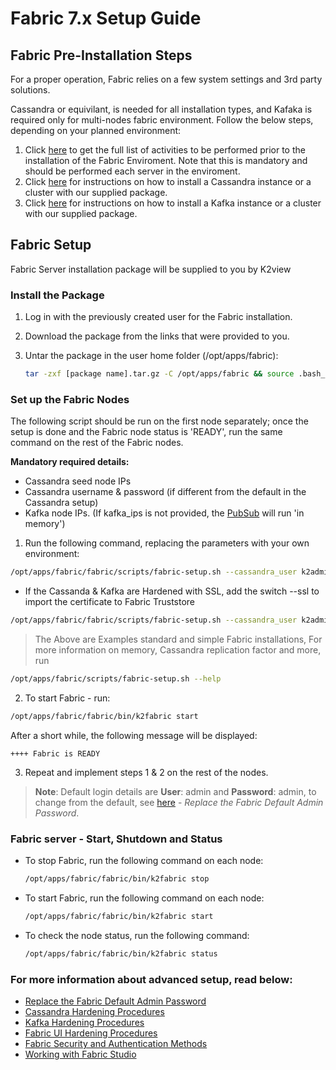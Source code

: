 # Fabric 7.x Setup Guide

##  Fabric Pre-Installation Steps
For a proper operation, Fabric relies on a few system settings and 3rd party solutions.

Cassandra or equivilant, is needed for all installation types, and Kafaka is required only for multi-nodes fabric environment.
Follow the below steps, depending on your planned environment:

1. Click [here](01_Fabric_7.xx_Installation_intro.md) to get the full list of activities to be performed prior to the installation of the Fabric Enviroment. Note that this is mandatory and should be performed each server in the enviroment.
2. Click [here](Cassandra_Setup.md) for instructions on how to install a Cassandra instance or a cluster with our supplied package.
3. Click [here](Kafka_Setup.md) for instructions on how to install a Kafka instance or a cluster with our supplied package.

## Fabric Setup 
Fabric Server installation package will be supplied to you by K2view

### Install the Package 

1. Log in with the previously created user for the Fabric installation.

2. Download the package from the links that were provided to you.

2. Untar the package in the user home folder (/opt/apps/fabric):

   ~~~bash
   tar -zxf [package name].tar.gz -C /opt/apps/fabric && source .bash_profile
   ~~~

   
   
### Set up the Fabric Nodes
The following script should be run on the first node separately; once the setup is done and the Fabric node status is 'READY',
run the same command on the rest of the Fabric nodes.

**Mandatory required details:**
+ Cassandra seed node IPs
+ Cassandra username & password (if different from the default in the Cassandra setup)
+ Kafka node IPs. (If kafka_ips is not provided, the [PubSub](/articles/24_non_DB_interfaces/02a_pubsub_config.md) will run 'in memory')



1. Run the following command, replacing the parameters with your own environment:
~~~bash
/opt/apps/fabric/fabric/scripts/fabric-setup.sh --cassandra_user k2admin --cassandra_password changeit --cassandra_ips 10.0.0.1,10.0.0.2,10.0.0.3  --kafka_ips 10.0.0.4,10.0.0.5,10.0.0.6 
~~~
* If the Cassanda & Kafka are Hardened with SSL, add the switch --ssl to import the certificate to Fabric Truststore
~~~bash
/opt/apps/fabric/fabric/scripts/fabric-setup.sh --cassandra_user k2admin --cassandra_password changeit --cassandra_ips 10.0.0.1,10.0.0.2,10.0.0.3  --kafka_ips 10.0.0.4,10.0.0.5,10.0.0.6 --ssl
~~~
> The Above are Examples standard and simple Fabric installations, For more information on memory, Cassandra replication factor and more, run 
~~~bash
/opt/apps/fabric/scripts/fabric-setup.sh --help
~~~

2. To start Fabric - run:
~~~bash
/opt/apps/fabric/fabric/bin/k2fabric start
~~~

After a short while, the following message will be displayed: 
~~~
++++ Fabric is READY
~~~

3. Repeat and implement steps 1 & 2 on the rest of the nodes.

> **Note**: Default login details are **User**: admin and **Password**: admin, to change from the default, see [here](/articles/99_fabric_infras/devops/09_fabric_replace_admin_password.md) - *Replace the Fabric Default Admin Password*.

### Fabric server - Start, Shutdown and Status

* To stop Fabric, run the following command on each node:

    ~~~bash
    /opt/apps/fabric/fabric/bin/k2fabric stop
    ~~~

* To start Fabric, run the following command on each node:
    ~~~bash
    /opt/apps/fabric/fabric/bin/k2fabric start
    ~~~

* To check the node status, run the following command:

    ~~~bash
    /opt/apps/fabric/fabric/bin/k2fabric status
    ~~~




### For more information about advanced setup, read below:

<ul>
   <li><a href="/articles/99_fabric_infras/devops/09_fabric_replace_admin_password.md">Replace the Fabric Default Admin Password</a></li>
   <li><a href="/articles/99_fabric_infras/devops/04_cassandra_hardening.md">Cassandra Hardening Procedures</a></li>
   <li><a href="/articles/99_fabric_infras/devops/06_kafka_hardening.md">Kafka Hardening Procedures</a></li>
   <li><a href="/articles/99_fabric_infras/devops/03_fabric_api_and_ui_hardening.md">Fabric UI Hardening Procedures</a></li>
   <li><a href="/articles/26_fabric_security/01_fabric_security_overview.md">Fabric Security and Authentication Methods</a></li>
   <li><a href="/articles/04_fabric_studio/README.md">Working with Fabric Studio</a></li>
</ul>
